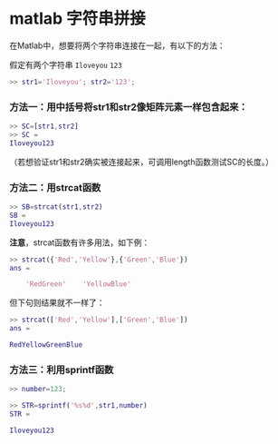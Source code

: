 # matlab 字符串拼接

在Matlab中，想要将两个字符串连接在一起，有以下的方法：

假定有两个字符串 `Iloveyou` `123`

```matlab
>> str1='Iloveyou'; str2='123';
```

### 方法一：用中括号将str1和str2像矩阵元素一样包含起来：

```matlab
>> SC=[str1,str2]
>> SC =
Iloveyou123
```

（若想验证str1和str2确实被连接起来，可调用length函数测试SC的长度。）

### 方法二：用strcat函数

```matlab
>> SB=strcat(str1,str2)
SB =
Iloveyou123
```

**注意**，strcat函数有许多用法，如下例：

```matlab
>> strcat({'Red','Yellow'},{'Green','Blue'})
ans =

    'RedGreen'    'YellowBlue'
```

但下句则结果就不一样了：

```matlab
>> strcat(['Red','Yellow'],['Green','Blue'])
ans =

RedYellowGreenBlue
```

### 方法三：利用sprintf函数

```matlab
>> number=123;

>> STR=sprintf('%s%d',str1,number)
STR =

Iloveyou123
```